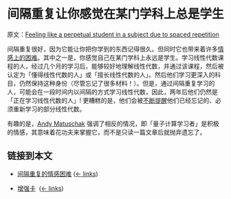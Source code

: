# 间隔重复让你感觉在某门学科上总是学生

原文：[Feeling like a perpetual student in a subject due to spaced repetition](https://wiki.issarice.com/wiki/Feeling_like_a_perpetual_student_in_a_subject_due_to_spaced_repetition)

间隔重复很好，因为它能让你把你学到的东西记得很久。但同时它也带来着许多[情感上的困难](https://wiki.issarice.com/wiki/Emotional_difficulties_of_spaced_repetition)。其中之一是，你感觉自己在某门学科上永远是学生。学习线性代数课程的人，经过几个月的学习后，能够较好地理解线性代数，并通过该课程，然后被认定为「懂得线性代数的人」或「擅长线性代数的人」。然后他们学习更深入的科目，仍然保持这种身份（尽管忘记了很多材料！）。但是，通过间隔重复学习的人，可能会在一段时间内以间隔的方式学习线性代数，因此，两年后他们仍然是「正在学习线性代数的人」! 更糟糕的是，他们会被[不断提醒](https://wiki.issarice.com/wiki/Spaced_repetition_constantly_reminds_one_of_inadequacies)他们已经忘记的、必须重新学习的部分线性代数。

有趣的是，[Andy Matuschak](https://wiki.issarice.com/wiki/Andy_Matuschak) 强调了相反的情况，即「量子计算学习者」是积极的情感，其意味着花功夫来掌握它，而不是只读一篇文章后就抛弃遗忘了。

## 链接到本文

* [间隔重复的情感困难](https://wiki.issarice.com/wiki/Emotional_difficulties_of_spaced_repetition) ‎ ([← links](https://wiki.issarice.com/index.php?title=Special:WhatLinksHere&target=Emotional+difficulties+of+spaced+repetition))

* [增强卡](https://wiki.issarice.com/wiki/Booster_card) ‎ ([← links](https://wiki.issarice.com/index.php?title=Special:WhatLinksHere&target=Booster+card))